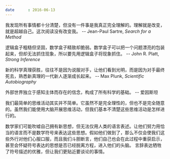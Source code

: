 ```yaml
---
date      : 2016-06-13
---
```


我发现所有事情都十分清楚，但没有一件事是我真正完全理解的。理解就是改变，就是超越自己。这次阅读没有改变我。
    -- Jean-Paul Sartre, _Search for a Method_

逻辑盒子粗糙但坚固，数学盒子精致却脆弱。数学盒子可以把一个问题漂亮的包装起来，但却无法抓住现象，所以要先用逻辑盒子将现象抓住。
    -- John R. Platt, _Strong Inference_

新的科学真理获胜，往往不是因为说服对手，让他们看到光明，而是因为对手最终死去，熟悉新真理的一代新人逐渐成长起来。
    -- Max Plunk, _Scientific Autobiography_

外部世界独立于感知主体而存在的信念，构成了所有科学的基础。
    -- 爱因斯坦

我们最简单的思维活动其实并不简单。它虽然不是完全理性的，但也不是完全随意的。虽然我们能使用大脑开展思维活动，但我们基本不清楚这些思维活动是怎样进行的。

数学家们可能吹嘘自己拥有新思想，但无法仅用人类的语言表述。让他们努力用恰当的语言而不是数学符号来表达这些思想。假如他们做到了，那么不仅会使我们这些外行对他们心服口服，而且我们斗胆断言，他们自己也会在此过程中重获启示，甚至会怀疑符号表达的思想是否已经脱离方程，进入他们的头脑。
言辞表达牺牲了符号描述的优雅，但让我们更贴近要谈论的事情。
